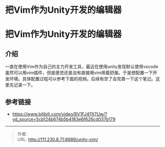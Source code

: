 # 把Vim作为Unity开发的编辑器


<!--more-->
# 把Vim作为Unity开发的编辑器
## 介绍
一直在使用Vim作为自己的主力开发工具，最近在使用unity发现默认使用vscode虽然可以用vim插件，但是感觉还是没有直接用vim用着舒服。于是想配置一下开发环境。具体配置过程可以参考下面的视频。后续有空了会完善一下这个笔记。这里先记录一下。

## 参考链接
- https://www.bilibili.com/video/BV1FJ411t7Uw/?vd_source=5cbf24b674b5b4183e6f626cd037b179


---

> 作者:   
> URL: http://111.230.8.71:8889/unity-vim/  


